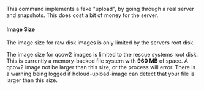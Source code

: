 This command implements a fake "upload", by going through a real server and
snapshots. This does cost a bit of money for the server.

#### Image Size

The image size for raw disk images is only limited by the servers root disk.

The image size for qcow2 images is limited to the rescue systems root disk.
This is currently a memory-backed file system with **960 MB** of space. A qcow2
image not be larger than this size, or the process will error. There is a
warning being logged if hcloud-upload-image can detect that your file is larger
than this size.
